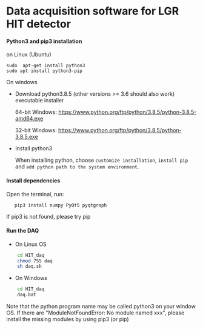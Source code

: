 # Data acquisition software for LGR HIT detector
    

####  Python3 and pip3 installation
on Linux (Ubuntu)

```console
sudo  apt-get install python3
sudo apt install python3-pip
```
On windows

  - Download  python3.8.5 (other versions >= 3.6 should also work) executable installer
 
     64-bit Windows: https://www.python.org/ftp/python/3.8.5/python-3.8.5-amd64.exe 
   
     32-bit Windows: https://www.python.org/ftp/python/3.8.5/python-3.8.5.exe 
 
  - Install python3
 
    When installing python, choose `customize installation`, 
   `install pip` and `add python path to the system environment`. 

#### Install dependencies
Open the terminal, run:
```cmd
   pip3 install numpy PyQt5 pyqtgraph
````
If pip3 is not found, please try pip

#### Run the DAQ

- On Linux OS
```sh
	cd HIT_daq
	chmod 755 daq
	sh daq.sh
```
- On Windows
``` cmd
	cd HIT_daq
	daq.bat
```
Note that the python program name may be called python3 on your window OS. 
If there are  "ModuleNotFoundError: No module named xxx", please install the missing modules
by using pip3 (or pip)
  

